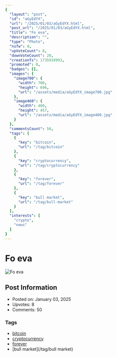 ```yaml
---
{
  "layout": "post",
  "id": "aGyEdYX",
  "url": "/2025/01/03/aGyEdYX.html",
  "post_url": "/2025/01/03/aGyEdYX.html",
  "title": "Fo eva",
  "description": "",
  "type": "Photo",
  "nsfw": 0,
  "upVoteCount": 8,
  "downVoteCount": 20,
  "creationTs": 1735910993,
  "promoted": 0,
  "badges": [],
  "images": {
    "image700": {
      "width": 700,
      "height": 696,
      "url": "/assets/media/aGyEdYX_image700.jpg"
    },
    "image460": {
      "width": 460,
      "height": 457,
      "url": "/assets/media/aGyEdYX_image460.jpg"
    }
  },
  "commentsCount": 50,
  "tags": [
    {
      "key": "bitcoin",
      "url": "/tag/bitcoin"
    },
    {
      "key": "cryptocurrency",
      "url": "/tag/cryptocurrency"
    },
    {
      "key": "forever",
      "url": "/tag/forever"
    },
    {
      "key": "bull market",
      "url": "/tag/bull-market"
    }
  ],
  "interests": [
    "crypto",
    "news"
  ]
}
---
```


# Fo eva

![Fo eva](/assets/media/aGyEdYX_image700.jpg)

## Post Information

- Posted on: January 03, 2025
- Upvotes: 8
- Comments: 50

### Tags

- [bitcoin](/tag/bitcoin)
- [cryptocurrency](/tag/cryptocurrency)
- [forever](/tag/forever)
- [bull market](/tag/bull market)
